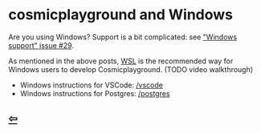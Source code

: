# cosmicplayground and Windows

Are you using Windows? Support is a bit complicated:
see ["Windows support" issue #29](https://github.com/cosmicplayground/cosmicplayground/issues/29).

As mentioned in the above posts,
<a href="https://wikipedia.org/wiki/Windows_Subsystem_for_Linux">WSL</a> is the recommended way for Windows users to develop Cosmicplayground.
(TODO video walkthrough)

- Windows instructions for VSCode: [/vscode](/vscode)
- Windows instructions for Postgres: [/postgres](/postgres)

## [⇦](https://github.com/cosmicplayground/community)
